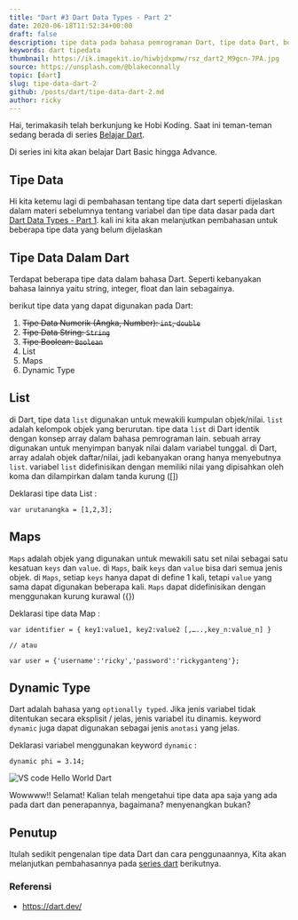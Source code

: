 ```yaml
---
title: "Dart #3 Dart Data Types - Part 2"
date: 2020-06-18T11:52:34+00:00
draft: false
description: tipe data pada bahasa pemrograman Dart, tipe data Dart, boolean, string, Double Dart
keywords: dart tipedata
thumbnail: https://ik.imagekit.io/hiwbjdxpmw/rsz_dart2_M9gcn-7PA.jpg
source: https://unsplash.com/@blakeconnally
topic: [dart]
slug: tipe-data-dart-2
github: /posts/dart/tipe-data-dart-2.md
author: ricky
---
```


Hai, terimakasih telah berkunjung ke Hobi Koding. Saat ini teman-teman sedang berada di series [Belajar Dart](https://hobikoding.com/series/dart/).

Di series ini kita akan belajar Dart Basic hingga Advance.


## Tipe Data


Hi kita ketemu lagi di pembahasan tentang tipe data dart seperti dijelaskan dalam materi sebelumnya tentang variabel dan tipe data dasar pada dart [Dart Data Types - Part 1](https://hobikoding.com//tipe-data-dart-1/). kali ini kita akan melanjutkan pembahasan untuk beberapa tipe data yang belum dijelaskan

## Tipe Data Dalam Dart

Terdapat beberapa tipe data dalam bahasa Dart. Seperti kebanyakan bahasa lainnya yaitu string, integer, float dan lain sebagainya.

berikut tipe data yang dapat digunakan pada Dart:

1. ~~Tipe Data Numerik (Angka, Number): `int`, `double`~~
2. ~~Tipe Data String: `String`~~
3. ~~Tipe Boolean: `Boolean`~~
4. List
5. Maps
6. Dynamic Type

## List


di Dart, tipe data `list` digunakan untuk mewakili kumpulan objek/nilai. `list` adalah kelompok objek yang berurutan. tipe data `list` di Dart identik dengan konsep array dalam bahasa pemrograman lain. sebuah array digunakan untuk menyimpan banyak nilai dalam variabel tunggal. di Dart, array adalah objek daftar/nilai, jadi kebanyakan orang hanya menyebutnya `list`. variabel `list` didefinisikan dengan memiliki nilai yang dipisahkan oleh koma dan dilampirkan dalam tanda kurung ([])

Deklarasi tipe data List :

```
var urutanangka = [1,2,3];
```


## Maps

`Maps` adalah objek yang digunakan untuk mewakili satu set nilai sebagai satu kesatuan `keys` dan `value`. di `Maps`, baik `keys` dan `value` bisa dari semua jenis objek. di `Maps`, setiap `keys` hanya dapat di define 1 kali, tetapi `value` yang sama dapat digunakan beberapa kali. `Maps` dapat didefinisikan dengan menggunakan kurung kurawal ({})

Deklarasi tipe data Map :

```
var identifier = { key1:value1, key2:value2 [,…..,key_n:value_n] }

// atau

var user = {'username':'ricky','password':'rickyganteng'};

```

## Dynamic Type

Dart adalah bahasa yang `optionally typed`. Jika jenis variabel tidak ditentukan secara eksplisit / jelas, jenis variabel itu dinamis. keyword `dynamic` juga dapat digunakan sebagai jenis `anotasi` yang jelas.

Deklarasi variabel menggunakan keyword `dynamic` :

```
dynamic phi = 3.14;
```

<!-- 

## Runes

`Maps` adalah objek yang digunakan untuk mewakili satu set nilai sebagai satu kesatuan `keys` dan `value`. di `Maps`, baik `keys` dan `value` bisa dari semua jenis objek. di `Maps`, setiap `keys` hanya dapat di define 1 kali, tetapi `value` yang sama dapat digunakan beberapa kali. `Maps` dapat didefinisikan dengan menggunakan kurung kurawal ({})

Deklarasi tipe data Map :

```
var identifier = { key1:value1, key2:value2 [,…..,key_n:value_n] }

// atau

var user = {'username':'ricky','password':'rickyganteng'};

```


## Symbols

`Symbol` digunakan  untuk  mengacu kepada sebuah operator atau identier dalam program Dart. `Symbols` adalah cara untuk menyimpan hubungan antara string yang dapat dibaca manusia dan string yang dioptimalkan untuk digunakan oleh komputer. umumnya digunakan dalam `APIs` yang mengacu ke identifier berdasarkan nama, karena nama identifier dapat berubah tapi tidak dengan identifier `Symbols`


Deklarasi tipe data Map :

```
var identifier = { key1:value1, key2:value2 [,…..,key_n:value_n] }

// atau

var user = {'username':'ricky','password':'rickyganteng'};

``` -->




![VS code Hello World Dart](https://images.unsplash.com/photo-1527269534026-c86f4009eace?ixlib=rb-1.2.1&ixid=eyJhcHBfaWQiOjEyMDd9&auto=format&fit=crop&w=800&q=80)

Wowwww!! Selamat! Kalian telah mengetahui tipe data apa saja yang ada pada dart dan penerapannya, bagaimana? menyenangkan bukan?

## Penutup

Itulah sedikit pengenalan tipe data Dart dan cara penggunaannya, Kita akan melanjutkan pembahasannya pada [series dart](https://hobikoding.com/series/dart/) berikutnya.

### Referensi

- https://dart.dev/

